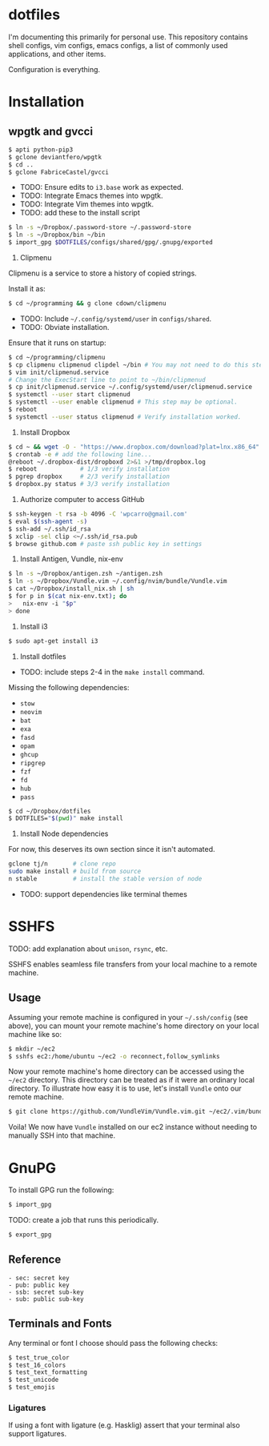 # dotfiles

I'm documenting this primarily for personal use. This repository contains shell
configs, vim configs, emacs configs, a list of commonly used applications, and
other items.

Configuration is everything.

# Installation

## wpgtk and gvcci

```bash
$ apti python-pip3
$ gclone deviantfero/wpgtk
$ cd ..
$ gclone FabriceCastel/gvcci
```

- TODO: Ensure edits to `i3.base` work as expected.
- TODO: Integrate Emacs themes into wpgtk.
- TODO: Integrate Vim themes into wpgtk.
- TODO: add these to the install script

```bash
$ ln -s ~/Dropbox/.password-store ~/.password-store
$ ln -s ~/Dropbox/bin ~/bin
$ import_gpg $DOTFILES/configs/shared/gpg/.gnupg/exported
```

1. Clipmenu

Clipmenu is a service to store a history of copied strings.

Install it as:
```bash
$ cd ~/programming && g clone cdown/clipmenu
```

- TODO: Include `~/.config/systemd/user` in `configs/shared`.
- TODO: Obviate installation.

Ensure that it runs on startup:
```bash
$ cd ~/programming/clipmenu
$ cp clipmenu clipmenud clipdel ~/bin # You may not need to do this step.
$ vim init/clipmenud.service
# Change the ExecStart line to point to ~/bin/clipmenud
$ cp init/clipmenud.service ~/.config/systemd/user/clipmenud.service
$ systemctl --user start clipmenud
$ systemctl --user enable clipmenud # This step may be optional.
$ reboot
$ systemctl --user status clipmenud # Verify installation worked.
```

1. Install Dropbox

```bash
$ cd ~ && wget -O - "https://www.dropbox.com/download?plat=lnx.x86_64" | tar xzf -
$ crontab -e # add the following line...
@reboot ~/.dropbox-dist/dropboxd 2>&1 >/tmp/dropbox.log
$ reboot            # 1/3 verify installation
$ pgrep dropbox     # 2/3 verify installation
$ dropbox.py status # 3/3 verify installation
```

1. Authorize computer to access GitHub

```bash
$ ssh-keygen -t rsa -b 4096 -C 'wpcarro@gmail.com'
$ eval $(ssh-agent -s)
$ ssh-add ~/.ssh/id_rsa
$ xclip -sel clip <~/.ssh/id_rsa.pub
$ browse github.com # paste ssh public key in settings
```

1. Install Antigen, Vundle, nix-env

```bash
$ ln -s ~/Dropbox/antigen.zsh ~/antigen.zsh
$ ln -s ~/Dropbox/Vundle.vim ~/.config/nvim/bundle/Vundle.vim
$ cat ~/Dropbox/install_nix.sh | sh
$ for p in $(cat nix-env.txt); do
>   nix-env -i "$p"
> done
```

1. Install i3

```bash
$ sudo apt-get install i3
```

1. Install dotfiles

- TODO: include steps 2-4 in the `make install` command.

Missing the following dependencies:

- `stow`
- `neovim`
- `bat`
- `exa`
- `fasd`
- `opam`
- `ghcup`
- `ripgrep`
- `fzf`
- `fd`
- `hub`
- `pass`

```bash
$ cd ~/Dropbox/dotfiles
$ DOTFILES="$(pwd)" make install
```

1. Install Node dependencies

For now, this deserves its own section since it isn't automated.

```zsh
gclone tj/n       # clone repo
sudo make install # build from source
n stable          # install the stable version of node
```

- TODO: support dependencies like terminal themes

# SSHFS

TODO: add explanation about `unison`, `rsync`, etc.

SSHFS enables seamless file transfers from your local machine to a remote
machine.

## Usage

Assuming your remote machine is configured in your `~/.ssh/config` (see above),
you can mount your remote machine's home directory on your local machine like
so:

```bash
$ mkdir ~/ec2
$ sshfs ec2:/home/ubuntu ~/ec2 -o reconnect,follow_symlinks
```

Now your remote machine's home directory can be accessed using the `~/ec2`
directory. This directory can be treated as if it were an ordinary local
directory. To illustrate how easy it is to use, let's install `Vundle` onto our
remote machine.

```bash
$ git clone https://github.com/VundleVim/Vundle.vim.git ~/ec2/.vim/bundle/Vundle.vim
```

Voila! We now have `Vundle` installed on our ec2 instance without needing to
manually SSH into that machine.


# GnuPG

To install GPG run the following:

```bash
$ import_gpg
```

TODO: create a job that runs this periodically.

```bash
$ export_gpg
```

## Reference

    - sec: secret key
    - pub: public key
    - ssb: secret sub-key
    - sub: public sub-key


## Terminals and Fonts

Any terminal or font I choose should pass the following checks:

```bash
$ test_true_color
$ test_16_colors
$ test_text_formatting
$ test_unicode
$ test_emojis
```

### Ligatures

If using a font with ligature (e.g. Hasklig) assert that your terminal also support ligatures.
